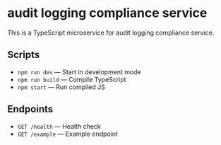 # audit logging compliance service

This is a TypeScript microservice for audit logging compliance service.

## Scripts

- `npm run dev` — Start in development mode
- `npm run build` — Compile TypeScript
- `npm start` — Run compiled JS

## Endpoints

- `GET /health` — Health check
- `GET /example` — Example endpoint
